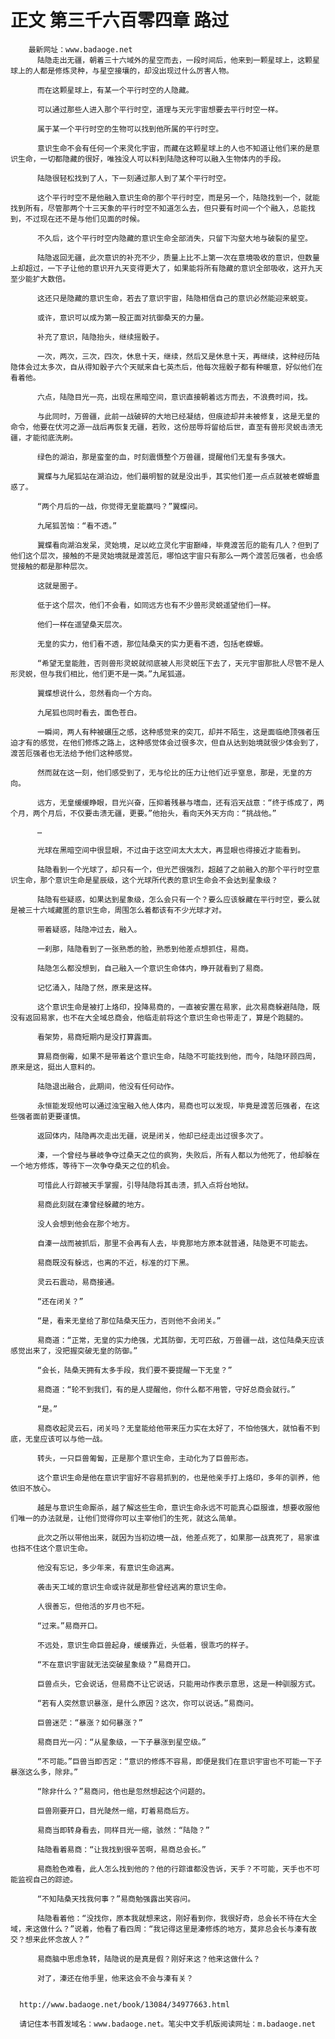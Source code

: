 # 正文 第三千六百零四章 路过
        最新网址：www.badaoge.net
          陆隐走出无疆，朝着三十六域外的星空而去，一段时间后，他来到一颗星球上，这颗星球上的人都是修炼灵种，与星空接壤的，却没出现过什么厉害人物。
      
          而在这颗星球上，有某一个平行时空的人隐藏。
      
          可以通过那些人进入那个平行时空，道理与天元宇宙想要去平行时空一样。
      
          属于某一个平行时空的生物可以找到他所属的平行时空。
      
          意识生命不会有任何一个来灵化宇宙，而藏在这颗星球上的人也不知道让他们来的是意识生命，一切都隐藏的很好，唯独没人可以料到陆隐这种可以融入生物体内的手段。
      
          陆隐很轻松找到了人，下一刻通过那人到了某个平行时空。
      
          这个平行时空不是他融入意识生命的那个平行时空，而是另一个，陆隐找到一个，就能找到所有，尽管那两个十三天象的平行时空不知道怎么去，但只要有时间一个个融入，总能找到，不过现在还不是与他们见面的时候。
      
          不久后，这个平行时空内隐藏的意识生命全部消失，只留下沟壑大地与破裂的星空。
      
          陆隐返回无疆，此次意识的补充不少，质量上比不上第一次在意境吸收的意识，但数量上却超过，一下子让他的意识开九天变得更大了，如果能将所有隐藏的意识全部吸收，这开九天至少能扩大数倍。
      
          这还只是隐藏的意识生命，若去了意识宇宙，陆隐相信自己的意识必然能迎来蜕变。
      
          或许，意识可以成为第一股正面对抗御桑天的力量。
      
          补充了意识，陆隐抬头，继续摇骰子。
      
          一次，两次，三次，四次，休息十天，继续，然后又是休息十天，再继续，这种经历陆隐体会过太多次，自从得知骰子六个天赋来自七英杰后，他每次摇骰子都有种暖意，好似他们在看着他。
      
          六点，陆隐目光一亮，出现在黑暗空间，意识直接朝着远方而去，不浪费时间，找。
      
          与此同时，万兽疆，此前一战破碎的大地已经凝结，但痕迹却并未被修复，这是无皇的命令，他要在伏河之源一战后再恢复无疆，若败，这份屈辱将留给后世，直至有兽形灵蜕击溃无疆，才能彻底洗刷。
      
          绿色的湖泊，那是蛮奎的血，时刻震慑整个万兽疆，提醒他们无皇有多强大。
      
          翼蝶与九尾狐站在湖泊边，他们最明智的就是没出手，其实他们差一点点就被老蝾螈蛊惑了。
      
          “两个月后的一战，你觉得无皇能赢吗？”翼蝶问。
      
          九尾狐苦恼：“看不透。”
      
          翼蝶看向湖泊发呆，灵始境，足以屹立灵化宇宙巅峰，毕竟渡苦厄的能有几人？但到了他们这个层次，接触的不是灵始境就是渡苦厄，哪怕这宇宙只有那么一两个渡苦厄强者，也会感觉接触的都是那种层次。
      
          这就是圈子。
      
          低于这个层次，他们不会看，如同远方也有不少兽形灵蜕遥望他们一样。
      
          他们一样在遥望桑天层次。
      
          无皇的实力，他们看不透，那位陆桑天的实力更看不透，包括老蝾螈。
      
          “希望无皇能胜，否则兽形灵蜕就彻底被人形灵蜕压下去了，天元宇宙那批人尽管不是人形灵蜕，但与我们相比，他们更不是一类。”九尾狐道。
      
          翼蝶想说什么，忽然看向一个方向。
      
          九尾狐也同时看去，面色苍白。
      
          一瞬间，两人有种被碾压之感，这种感觉来的突兀，却并不陌生，这是面临绝顶强者压迫才有的感觉，在他们修炼之路上，这种感觉体会过很多次，但自从达到始境就很少体会到了，渡苦厄强者也无法给予他们这种感觉。
      
          然而就在这一刻，他们感受到了，无与伦比的压力让他们近乎窒息，那是，无皇的方向。
      
          远方，无皇缓缓睁眼，目光兴奋，压抑着残暴与嗜血，还有滔天战意：“终于练成了，两个月，两个月后，不仅要击溃无疆，更要。”他抬头，看向天外天方向：“挑战他。”
      
          …
      
          光球在黑暗空间中很显眼，不过由于这空间太大太大，再显眼也得接近才能看到。
      
          陆隐看到一个光球了，却只有一个，但光芒很强烈，超越了之前融入的那个平行时空意识生命，那个意识生命是星辰级，这个光球所代表的意识生命会不会达到星象级？
      
          陆隐有些疑惑，如果达到星象级，怎么会只有一个？要么应该躲藏在平行时空，要么就是被三十六域藏匿的意识生命，周围怎么着都该有不少光球才对。
      
          带着疑惑，陆隐冲过去，融入。
      
          一刹那，陆隐看到了一张熟悉的脸，熟悉到他差点想抓住，易商。
      
          陆隐怎么都没想到，自己融入一个意识生命体内，睁开就看到了易商。
      
          记忆涌入，陆隐了然，原来是这样。
      
          这个意识生命是被打上烙印，投降易商的，一直被安置在易家，此次易商躲避陆隐，既没有返回易家，也不在大全域总商会，他临走前将这个意识生命也带走了，算是个跑腿的。
      
          看架势，易商短期内是没打算露面。
      
          算易商倒霉，如果不是带着这个意识生命，陆隐不可能找到他，而今，陆隐环顾四周，原来是这，挺出人意料的。
      
          陆隐退出融合，此期间，他没有任何动作。
      
          永恒能发现他可以通过浊宝融入他人体内，易商也可以发现，毕竟是渡苦厄强者，在这些强者面前更要谨慎。
      
          返回体内，陆隐再次走出无疆，说是闭关，他却已经走出过很多次了。
      
          溱，一个曾经与暴岐争夺过桑天之位的疯狗，失败后，所有人都以为他死了，他却躲在一个地方修炼，等待下一次争夺桑天之位的机会。
      
          可惜此人行踪被天手掌握，引导陆隐将其击溃，抓入点将台地狱。
      
          易商此刻就在溱曾经躲藏的地方。
      
          没人会想到他会在那个地方。
      
          自溱一战而被抓后，那里不会再有人去，毕竟那地方原本就普通，陆隐更不可能去。
      
          易商既没有躲远，也离的不近，标准的灯下黑。
      
          灵云石震动，易商接通。
      
          “还在闭关？”
      
          “是，看来无皇给了那位陆桑天压力，否则他不会闭关。”
      
          易商道：“正常，无皇的实力绝强，尤其防御，无可匹敌，万兽疆一战，这位陆桑天应该感觉出来了，没把握突破无皇的防御。”
      
          “会长，陆桑天拥有太多手段，我们要不要提醒一下无皇？”
      
          易商道：“轮不到我们，有的是人提醒他，你什么都不用管，守好总商会就行。”
      
          “是。”
      
          易商收起灵云石，闭关吗？无皇能给他带来压力实在太好了，不怕他强大，就怕看不到底，无皇应该可以与他一战。
      
          转头，一只巨兽匍匐，正是那个意识生命，主动化为了巨兽形态。
      
          这个意识生命是他在意识宇宙好不容易抓到的，也是他亲手打上烙印，多年的驯养，他依旧不放心。
      
          越是与意识生命厮杀，越了解这些生命，意识生命永远不可能真心臣服谁，想要收服他们唯一的办法就是，让他们觉得你可以主宰他们的生死，就这么简单。
      
          此次之所以带他出来，就因为当初边境一战，他差点死了，如果那一战真死了，易家谁也挡不住这个意识生命。
      
          他没有忘记，多少年来，有意识生命逃离。
      
          袭击天工域的意识生命或许就是那些曾经逃离的意识生命。
      
          人很善忘，但他活的岁月也不短。
      
          “过来。”易商开口。
      
          不远处，意识生命巨兽起身，缓缓靠近，头低着，很乖巧的样子。
      
          “不在意识宇宙就无法突破星象级？”易商开口。
      
          巨兽点头，它会说话，但易商不让它说话，只能用动作表示意思，这是一种驯服方式。
      
          “若有人突然意识暴涨，是什么原因？这次，你可以说话。”易商问。
      
          巨兽迷茫：“暴涨？如何暴涨？”
      
          易商目光一闪：“从星象级，一下子暴涨到星空级。”
      
          “不可能。”巨兽当即否定：“意识的修炼不容易，即便是我们在意识宇宙也不可能一下子暴涨这么多，除非。”
      
          “除非什么？”易商问，他也是忽然想起这个问题的。
      
          巨兽刚要开口，目光陡然一缩，盯着易商后方。
      
          易商当即转身看去，同样目光一缩，骇然：“陆隐？”
      
          陆隐看着易商：“让我找到很辛苦啊，易商总会长。”
      
          易商脸色难看，此人怎么找到他的？他的行踪谁都没告诉，天手？不可能，天手也不可能监视自己的踪迹。
      
          “不知陆桑天找我何事？”易商勉强露出笑容问。
      
          陆隐看着他：“没找你，原本我就想来这，刚好看到你，我很好奇，总会长不待在大全域，来这做什么？”说着，他看了看四周：“我记得这里是溱修炼的地方，莫非总会长与溱有故交？想来此怀念故人？”
      
          易商脑中思虑急转，陆隐说的是真是假？刚好来这？他来这做什么？
      
          对了，溱还在他手里，他来这会不会与溱有关？
      
      
      http://www.badaoge.net/book/13084/34977663.html
      
      请记住本书首发域名：www.badaoge.net。笔尖中文手机版阅读网址：m.badaoge.net